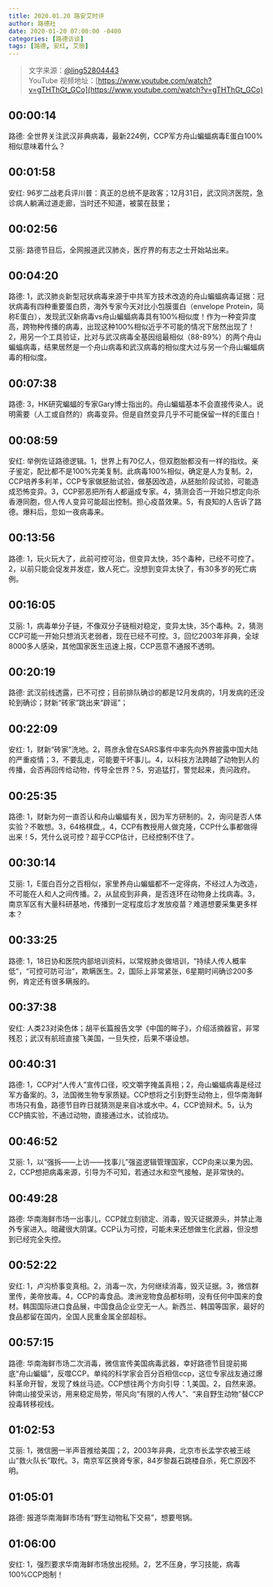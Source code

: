 ```yaml
---
title: 2020.01.20 路安艾时评
author: 路德社
date: 2020-01-20 07:00:00 -0400
categories: [路德访谈]
tags: [路德, 安红, 艾丽]
---
```


> 文字来源：[@ling52804443](https://twitter.com/ling52804443)  
> YouTube 视频地址：[https://www.youtube.com/watch?v=gTHThGt_GCo](https://www.youtube.com/watch?v=gTHThGt_GCo)

## 00:00:14

路德: 全世界关注武汉非典病毒，最新224例，CCP军方舟山蝙蝠病毒E蛋白100%相似意味着什么？

## 00:01:58

安红: 96岁二战老兵评川普：真正的总统不是政客；12月31日，武汉同济医院，急诊病人躺满过道走廊，当时还不知道，被蒙在鼓里；

## 00:02:56

艾丽: 路德节目后，全网报道武汉肺炎，医疗界的有志之士开始站出来。

## 00:04:20

路德: 1，武汉肺炎新型冠状病毒来源于中共军方技术改造的舟山蝙蝠病毒证据：冠状病毒有四种重要蛋白质，海外专家今天对比小包膜蛋白（envelope Protein，简称E蛋白），发现武汉新病毒vs舟山蝙蝠病毒具有100%相似度！作为一种变异度高，跨物种传播的病毒，出现这种100%相似近乎不可能的情况下居然出现了！2，用另一个工具验证，比对与武汉病毒全基因组最相似（88-89%）的两个舟山蝙蝠病毒，结果居然是一个舟山病毒和武汉病毒的相似度大过与另一个舟山蝙蝠病毒的相似度。

## 00:07:38

路德: 3，HK研究蝙蝠的专家Gary博士指出的。舟山蝙蝠基本不会直接传染人。说明需要（人工或自然的）病毒变异。但是自然变异几乎不可能保留一样的E蛋白！

## 00:08:59

安红: 举例佐证路德逻辑。1，世界上有70亿人，但双胞胎都没有一样的指纹。亲子鉴定，配比都不是100%完美复制。此病毒100%相似，确定是人为复制。2，CCP培养多利羊，CCP专家做胚胎试验，做基因改造，从胚胎阶段试验，可能造成恐怖变异。3，CCP邪恶把所有人都逼成专家。4，猜测会否一开始只想定向杀香港同胞，但人传人变异可能超出控制。担心疫苗效果。5，有良知的人告诉了路德。爆料后，忽如一夜病毒来。

## 00:13:56

路德: 1，玩火玩大了，此前可控可治，但变异太快，35个毒种，已经不可控了。2，以前只能会促发并发症，致人死亡。没想到变异太快了，有30多岁的死亡病例。

## 00:16:05

艾丽: 1，病毒单分子链，不像双分子链相对稳定，变异太快，35个毒种。2，猜测CCP可能一开始只想消灭老弱者，现在已经不可控。3，回忆2003年非典，全球8000多人感染，其他国家医生迅速上报，CCP恶意不通报不透明。

## 00:20:19

路德: 武汉前线透露，已不可控；目前排队确诊的都是12月发病的，1月发病的还没轮到确诊；财新“砖家”跳出来“辟谣”；

## 00:22:09

安红: 1，财新“砖家”洗地。2，蒋彦永曾在SARS事件中率先向外界披露中国大陆的严重疫情；3，不要乱走，可能要干坏事儿。4，以科技方法跨越了动物到人的传播，会否再回传给动物，传导全世界？5，穷追猛打，警觉起来，责问政府。

## 00:25:35

路德: 1，财新为何一直否认和舟山蝙蝠有关，因为军方研制的。2，询问是否人体实验？不敢想。3，64格棋盘,。4，CCP有教授用人做克隆，CCP什么事都做得出来！5，凭什么说可控？超乎CCP估计，已经控制不住了。

## 00:30:14

艾丽: 1，E蛋白百分之百相似，家里养舟山蝙蝠都不一定得病，不经过人为改造，不可能在人和人之间传播。2，从鼠疫到非典，是否连环在动物身上找病毒。3，南京军区有大量科研基地，传播到一定程度后才发放疫苗？难道想要采集更多样本？

## 00:33:25

路德: 1，18日协和医院内部培训资料，以常规肺炎做培训，“持续人传人概率低”，“可控可防可治”，欺瞒医生。2，国际上非常紧张，6星期时间确诊200多例，肯定还有很多瞒报的。

## 00:37:38

安红: 人类23对染色体；胡平长篇报告文学《中国的眸子》，介绍活摘器官，非常残忍；武汉有航班直接飞美国，一旦失控，后果不堪设想。

## 00:40:31

路德: 1，CCP对“人传人”宣传口径，咬文嚼字掩盖真相；2，舟山蝙蝠病毒是经过军方备案的。3，法国微生物专家质疑。CCP想将之引到野生动物上，但华南海鲜市场只有鱼，路德节目昨日就猜测是来自冰或水中。4，CCP诡辩术。5，认为CCP搞实验，不通过动物，直接通过水，试验成功。

## 00:46:52

艾丽: 1，以“强拆——上访——找事儿”强盗逻辑管理国家，CCP向来以果为因。2，CCP想把病毒来源，引导为不可知，若通过水和空气接触，是非常快的。

## 00:49:28

路德: 华南海鲜市场一出事儿，CCP就立刻锁定、消毒，毁灭证据源头，并禁止海外专家进入。暗藏很大阴谋。CCP认为可控，可能未来还想做生化武器，但没想到已经完全失控。

## 00:52:22

安红: 1，卢沟桥事变真相。2，消毒一次，为何继续消毒，毁灭证据。3，微信群里传，美帝放毒。4，CCP的毒食品。澳洲宠物食品都标明，没有任何中国来的食材。韩国国际进口食品展，中国食品企业空无一人。新西兰、韩国等国家，最好的食品都留在国内，全国人民重金属全部超标。

## 00:57:15

路德: 华南海鲜市场二次消毒，微信宣传美国病毒武器，幸好路德节目提前揭底“舟山蝙蝠”，反噬CCP。单纯的科学家会百分百相信ccp，这位专家战友通过爆料革命开智，发现了蛛丝马迹。CCP想往两个方向引导：1,美国。2，自然来源。钟南山接受采访，用来稳定局势，带风向“有限的人传人”、“来自野生动物”替CCP投毒转移视线。

## 01:02:53

艾丽: 1，微信圈一半声音推给美国；2，2003年非典，北京市长孟学农被王岐山“救火队长”取代。3，南京军区换肾专家，84岁黎磊石跳楼自杀，死亡原因不明。

## 01:05:01

路德: 报道华南海鲜市场有“野生动物私下交易”，想要甩锅。

## 01:06:00

安红: 1，强烈要求华南海鲜市场放出视频。2，艺不压身，学习技能，病毒100%CCP炮制！
